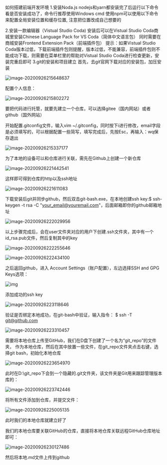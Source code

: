 如何搭建前端开发环境
1.安装Noda.js
nodejs和yarn都安装完了后运行以下命令看是否安装成功了，命令行推荐使用Windows  cmd
使用npm可以使用以下命令来配置全局安装位置和缓存位置, 注意把位置改成自己想要的

2.安装一款编辑器（Vistual Studio Coda)
安装后可以在Vistual Studio Coda商城里安装Chinese Language Pack for VS Coda（简体中文语言包）
同时需要在商城安装Frontend Extension Pack（前端插件包）
提示：如果Vistual Studio Coda版本过低，下载前端插件包则提醒，版本过低，不能兼容，前端插件包则不能成功下载，则需要在菜单栏里的帮助对Vistual Studio Coda进行检查更新，安装完重启即可
3.git的安装和项目建立
首先，去git官网下载对应的安装包，加压安装

![image-20200926215648637](C:\Users\asus\AppData\Roaming\Typora\typora-user-images\image-20200926215648637.png)

配置个人信息：

![image-20200926215802272](C:\Users\asus\AppData\Roaming\Typora\typora-user-images\image-20200926215802272.png)

要把代码进行托管，就要先建立一个仓库，可以选择gitee（国内网站）或者github（国外网站）



开始配置.gitconfig文件，输入vim ~/.gitconfig，同时按下i进行修改，email字段是必须填写的，可以根据配置一些简写，填写完成后，先按Esc，再输入：wq保存退出

![image-20200926215337177](C:\Users\asus\AppData\Roaming\Typora\typora-user-images\image-20200926215337177.png)

为了本地的设备可以和仓库进行关联，需先在Github上创建一个新仓库

![image-20200926221442541](C:\Users\asus\AppData\Roaming\Typora\typora-user-images\image-20200926221442541.png)

这样即可得到仓库的http以及ssh地址

![image-20200926221611083](C:\Users\asus\AppData\Roaming\Typora\typora-user-images\image-20200926221611083.png)

下载安装后git并同步github，然后双击git-bash.exe，在本地创建ssh key:$ ssh-keygen -t rsa -C "your_email@youremail.com"，后面邮箱即你的github邮箱地址

![image-20200926222029956](C:\Users\asus\AppData\Roaming\Typora\typora-user-images\image-20200926222029956.png)

以上步骤完成后，会在user文件夹对应的用户下创建.ssh文件夹，其中有一个id_rsa.pub文件，然后复制其中的key

![image-20200926222255646](C:\Users\asus\AppData\Roaming\Typora\typora-user-images\image-20200926222255646.png)

![image-20200926222434100](C:\Users\asus\AppData\Roaming\Typora\typora-user-images\image-20200926222434100.png)

之后返回github，进入 Account Settings（账户配置），左边选择SSH and GPG Keys选项：

![img](https://img-blog.csdn.net/20170827163658842?watermark/2/text/aHR0cDovL2Jsb2cuY3Nkbi5uZXQvYWNtbWFu/font/5a6L5L2T/fontsize/400/fill/I0JBQkFCMA==/dissolve/70/gravity/Center)



添加成功的ssh key

![image-20200926223118646](C:\Users\asus\AppData\Roaming\Typora\typora-user-images\image-20200926223118646.png)

验证是否绑定本地成功，在git-bash中验证，输入指令： $ ssh -T git@github.com 

![image-20200926223310457](C:\Users\asus\AppData\Roaming\Typora\typora-user-images\image-20200926223310457.png)

需要将本地仓库上传至GitHub，我们在D盘下创建了一个名为“git_repo”的文件夹， 作为本地仓库，然后在其中放置一些文件，在git_repo文件夹点击右键，选择git bash，初始化本地仓库

![image-20200926223654970](C:\Users\asus\AppData\Roaming\Typora\typora-user-images\image-20200926223654970.png)

此时在D:\git_repo下会到一个隐藏的.git文件夹，该文件夹是Git用来跟踪管理版本库的： 

![image-20200926223742446](C:\Users\asus\AppData\Roaming\Typora\typora-user-images\image-20200926223742446.png)

将所有文件添加到仓库，并提交文件： 

![image-20200926225005135](C:\Users\asus\AppData\Roaming\Typora\typora-user-images\image-20200926225005135.png)

此时我们的本地仓库就建立好了

我们的本地仓库要关联GitHub的仓库，直接将本地仓库关联远程GitHub仓库地址即可： 

![image-20200926230127486](C:\Users\asus\AppData\Roaming\Typora\typora-user-images\image-20200926230127486.png)

然后将本地.md文件上传到github







